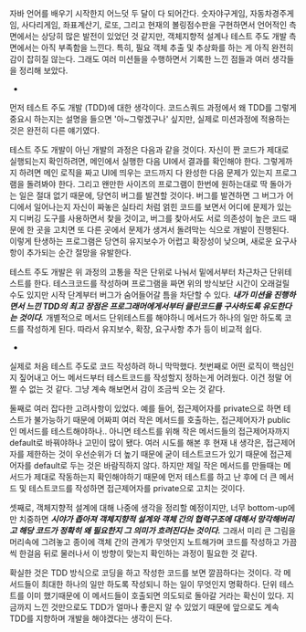 자바 언어를 배우기 시작한지 어느덧 두 달이 다 되어간다. 숫자야구게임, 자동차경주게임, 사다리게임, 좌표계산기, 로또, 그리고 현재의 볼링점수판을 구현하면서 언어적인 측면에서는 상당히 많은 발전이 있었던 것 같지만, 객체지향적 설계나 테스트 주도 개발 측면에서는 아직 부족함을 느낀다. 특히, 필요 객체 추출 및 추상화를 하는 게 아직 완전히 감이 잡히질 않는다. 그래도 여러 미션들을 수행하면서 기록한 느낀 점들과 여러 생각들을 정리해 보았다.

-
먼저 테스트 주도 개발 (TDD)에 대한 생각이다. 코드스쿼드 과정에서 왜 TDD를 그렇게 중요시 하는지는 설명을 들으면 '아~그렇겠구나' 싶지만, 실제로 미션과정에 적용하는 것은 완전히 다른 얘기였다. 

테스트 주도 개발이 아닌 개발의 과정은 다음과 같을 것이다. 자신이 짠 코드가 제대로 실행되는지 확인하려면, 메인에서 실행한 다음 UI에서 결과를 확인해야 한다. 그렇게까지 하려면 메인 로직을 짜고 UI에 띄우는 코드까지 다 완성한 다음 문제가 있는지 프로그램을 돌려봐야 한다. 그리고 왠만한 사이즈의 프로그램이 한번에 원하는대로 딱 돌아가는 일은 절대 없기 때문에, 당연히 버그를 발견할 것이다. 버그를 발견하면 그 버그가 어디에서 일어나는지 자신이 짜놓은 실타리 처럼 얽힌 코드를 보면서 어디에 문제가 있는지 디버깅 도구를 사용하면서 찾을 것이고, 버그를 찾아서도 서로 의존성이 높은 코드 때문에 한 곳을 고치면 또 다른 곳에서 문제가 생겨서 돌려막는 식으로 개발이 진행된다. 이렇게 탄생하는 프로그램은 당연히 유지보수가 어렵고 확장성이 낮으며, 새로운 요구사항이 추가되는 순간 절망을 유발한다.

테스트 주도 개발은 위 과정의 고통을 작은 단위로 나눠서 밑에서부터 차근차근 단위테스트를 한다. 테스크코드를 작성하며 프로그램을 짜면 위의 방식보단 시간이 오래걸릴 수도 있지만 시작 단계부터 버그가 숨어들어갈 틈을 차단할 수 있다. ***내가 미션을 진행하면서 느낀 TDD의 최고 장점은 프로그래머에게서부터 클린코드를 구사하도록 유도한다는 것이다.*** 개별적으로 메서드 단위테스트를 해야하니 메서드가 하나의 일만 하도록 코드를 작성하게 된다. 따라서 유지보수, 확장, 요구사항 추가 등이 비교적 쉽다.

-
실제로 처음 테스트 주도로 코드 작성하려 하니 막막했다. 첫번째로 어떤 로직이 핵심인지 짚어내고 어느 메서드부터 테스트코드를 작성할지 정하는게 어려웠다. 이건 정말 어쩔 수 없는 것 같다. 그냥 계속 해보면서 감이 조금씩 오는 것 같다. 

둘째로 여러 잡다한 고려사항이 있었다. 예를 들어, 접근제어자를 private으로 하면 테스트가 불가능하기 때문에 어짜피 여러 작은 메서드를 호출하는, 접근제어자가 public인  메서드를 테스트해야하나.. 아니면 테스트를 위해 작은 메서드들의 접근제어자까지 default로 바꿔야하나 고민이 많이 됐다. 여러 시도를 해본 후 현재 내 생각은, 접근제어자를 제한하는 것이 우선순위가 더 높기 때문에 굳이 테스트코드가 있기 때문에 접근제어자를 default로 두는 것은 바람직하지 않다. 하지만 제일 작은 메서드를 만들때는 메서드가 제대로 작동하는지 확인해야하기 때문에 먼저 테스트를 하고 난 후에 더 큰 메서드 및 테스트코드를 작성하면 접근제어자를 private으로 고치는 것이다. 

셋째로, 객체지향적 설계에 대해 나중에 생각을 정리할 예정이지만, 너무 bottom-up에만 치중하면 ***시야가 좁아져 객체지향적 설계와 객체 간의 협력구조에 대해서 망각해버리고 해당 코드가 정확히 왜 필요한지 그 의미가 흐려진다는 것이다.*** 그래서 미리 큰 그림을 머리속에 그려놓고 종이에 객체 간의 관계가 무엇인지 노트해가며 코드를 작성하고 가끔씩 한걸음 뒤로 물러나서 이 방향이 맞는지 확인하는 과정이 필요한 것 같다.

확실한 것은 TDD 방식으로 코딩을 하고 작성한 코드를 보면 깔끔하다는 것이다. 각 메서드들이 최대한 하나의 일만 하도록 작성되니 하는 일이 무엇인지 명확하다. 단위 테스트를 이미 했기때문에 이 메서드들이 호출되면 의도되로 돌아갈 거라는 확신이 있다. 지금까지 느낀 것만으로도 TDD가 얼마나 좋은지 알 수 있었기 때문에 앞으로도 계속 TDD를 지향하며 개발을 해야겠다는 생각이 든다.
